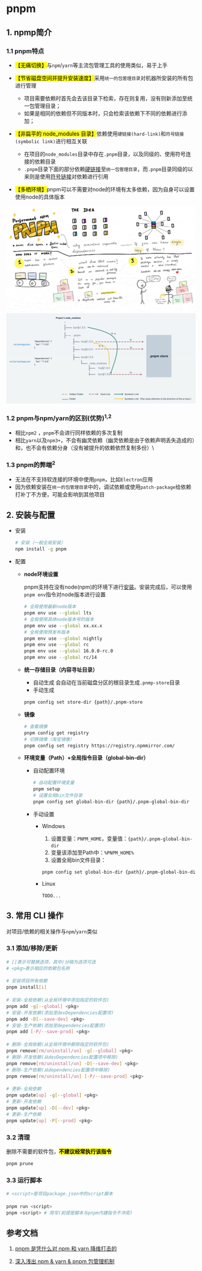 # pnpm

## 1. npmp简介

### 1.1 pnpm特点

- <mark>【无痛切换】</mark>与`npm`/`yarn`等主流包管理工具的使用类似，易于上手
- <mark>【节省磁盘空间并提升安装速度】</mark>采用`统一的包管理目录`对机器所安装的所有包进行管理
  - 项目需要依赖时首先会去该目录下检索，存在则复用，没有则新添加至统一包管理目录；
  - 如果是相同的依赖但不同版本时，只会检索该依赖下不同的依赖进行添加；

- <mark>【非扁平的 node_modules 目录】</mark>依赖使用`硬链接(hard-link)`和`符号链接(symbolic link)`进行相互关联
  - 在项目的`node_modules`目录中存在`.pnpm`目录，以及同级的、使用符号连接的依赖目录
  - `.pnpm`目录下面的部分依赖<u>硬链接</u>至`统一包管理目录`，而`.pnpm`目录同级的以来则是使用<u>符号链接</u>对依赖进行引用

- <mark>【多栖环境】</mark>pnpm可以不需要对node的环境有太多依赖，因为自身可以设置使用node的具体版本

![节省磁盘空间并提升安装速度](./img/pnpm_motivation_1.jpg "节省磁盘空间并提升安装速度")
![非扁平的node_modules目录](./img/pnpm_motivation_2.jpg "非扁平的node_modules目录")

### 1.2 pnpm与npm/yarn的区别(优势)<sup>1,2</sup>

- 相比`npm2` ，`pnpm`不会进行同样依赖的多次复制
- 相比`yarn`以及`npm3+`，不会有幽灵依赖（幽灵依赖是由于依赖声明丢失造成的）和，也不会有依赖分身（没有被提升的依赖依然复制多份）\

### 1.3 pnpm的弊端<sup>2</sup>

- 无法在不支持软连接的环境中使用`pnpm`，比如`Electron`应用
- 因为依赖安装在`统一的包管理目录`中的，调试依赖或使用`patch-package`给依赖打补丁不方便，可能会影响到其他项目

## 2. 安装与配置

- 安装

  ```sh
  # 安装（一般全局安装）
  npm install -g pnpm
  ```

- 配置
  - **node环境设置**

    pnpm支持在没有node(npm)的环境下进行[安装](https://www.pnpm.cn/installation)。安装完成后，可以使用`pnpm env`指令对node版本进行设置

    ```sh
    # 全局使用最新node版本
    pnpm env use --global lts
    # 全局使用具体node版本号的版本
    pnpm env use --global xx.xx.x
    # 全局使用预发布版本
    pnpm env use --global nightly
    pnpm env use --global rc
    pnpm env use --global 16.0.0-rc.0
    pnpm env use --global rc/14
    ```

  - **统一存储目录（内容寻址目录）**
    - 自动生成
    会自动在当前磁盘分区的根目录生成`.pnmp-store`目录
    - 手动生成

    ```sh
    pnpm config set store-dir {path}/.pnpm-store
    ```

  - **镜像**

    ```sh
    # 查看镜像
    pnpm config get registry 
    # 切换镜像（淘宝镜像）
    pnpm config set registry https://registry.npmmirror.com/
    ```

  - **环境变量（Path）+全局指令目录（global-bin-dir）**

    - 自动配置环境

      ```sh
      # 自动配置环境变量
      pnpm setup
      # 设置全局bin文件目录
      pnpm config set global-bin-dir {path}/.pnpm-global-bin-dir
      ```

    - 手动设置

      - Windows

        1. 设置变量：`PNPM_HOME`，变量值：`{path}/.pnpm-global-bin-dir`
        2. 变量该添加至Path中：`%PNPM_HOME%`
        3. 设置全局bin文件目录：

          ```sh
          pnpm config set global-bin-dir {path}/.pnpm-global-bin-dir
          ```

      - Linux

        `TODO...`

## 3. 常用 CLI 操作

  对项目/依赖的相关操作与`npm`/`yarn`类似

### 3.1 添加/移除/更新

  ```sh
  # []表示可替换选项，其中/分隔为选项可选
  # <pkg>表示相应的依赖包名称

  # 安装项目所有依赖
  pnpm install[i]

  # 安装-全局依赖(从全局环境中添加指定的软件包)
  pnpm add -g[--global] <pkg>
  # 安装-开发依赖(添加至devDependencies配置项)
  pnpm add -D[--save-dev] <pkg>
  # 安装-生产依赖(添加至dependencies配置项)
  pnpm add [-P/--save-prod] <pkg>

  # 删除-全局依赖(从全局环境中删除指定的软件包)
  pnpm remove[rm/uninstall/un] -g[--global] <pkg>
  # 删除-开发依赖(从devDependencies配置项中移除)
  pnpm remove[rm/uninstall/un] -D[--save-dev] <pkg>
  # 删除-生产依赖(从dependencies配置项中移除)
  pnpm remove[rm/uninstall/un] [-P/--save-prod] <pkg>

  # 更新-全局依赖
  pnpm update[up] -g[--global] <pkg>
  # 更新-开发依赖
  pnpm update[up] -D[--dev] <pkg>
  # 更新-生产依赖
  pnpm update[up] -P[--prod] <pkg>
  ```

### 3.2 清理

  删除不需要的软件包，<mark>**不建议经常执行该指令**</mark>

  ```sh
  pnpm prune
  ```

### 3.3 运行脚本

  ```sh
  # <script>是项目package.json中的script脚本

  pnpm run <script>
  pnpm <script> # 简写(前提是脚本与pnpm内建指令不冲突)
  ```

## 参考文档

1. [pnpm 是凭什么对 npm 和 yarn 降维打击的](https://mp.weixin.qq.com/s/sRKiqFNs24NYPxO4P5jq6Q)

2. [深入浅出 npm & yarn & pnpm 包管理机制](https://mp.weixin.qq.com/s/5YJYxvcqZIifQIsTR_I3fA)
